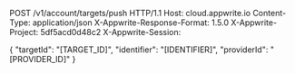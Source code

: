 POST /v1/account/targets/push HTTP/1.1
Host: cloud.appwrite.io
Content-Type: application/json
X-Appwrite-Response-Format: 1.5.0
X-Appwrite-Project: 5df5acd0d48c2
X-Appwrite-Session: 

{
  "targetId": "[TARGET_ID]",
  "identifier": "[IDENTIFIER]",
  "providerId": "[PROVIDER_ID]"
}
